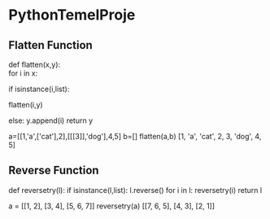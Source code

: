 # PythonTemelProje
## Flatten Function
def flatten(x,y):\
	for i in x:\
		<p>if isinstance(i,list):</p>
			<p>flatten(i,y)</p>
		else:
			y.append(i)
	return y

a=[[1,'a',['cat'],2],[[[3]],'dog'],4,5]
b=[]
flatten(a,b)
[1, 'a', 'cat', 2, 3, 'dog', 4, 5]

## Reverse Function
def reversetry(l):
	if isinstance(l,list):
		l.reverse()
		for i in l:
			reversetry(i)
	return l

a = [[1, 2], [3, 4], [5, 6, 7]]
reversetry(a)
[[7, 6, 5], [4, 3], [2, 1]]
